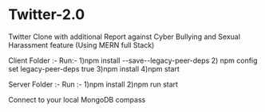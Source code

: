 # Twitter-2.0
Twitter Clone with additional Report against Cyber Bullying and Sexual Harassment feature (Using MERN full Stack)


Client Folder :-
Run:- 1)npm install --save--legacy-peer-deps
      2) npm config set legacy-peer-deps true
      3)npm install
      4)npm start

      
Server Folder :-
Run :- 1)npm install
      2)npm run start
        
Connect to your local MongoDB compass
